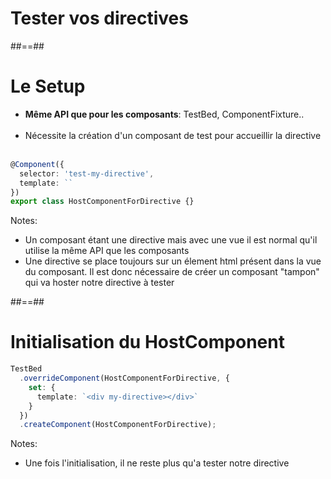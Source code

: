 <!-- .slide: class="transition-bg-grey-1 underline" -->
# Tester vos directives

##==##

<!-- .slide: class="with-code inconsolata" -->
# Le Setup

- __Même API que pour les composants__: TestBed, ComponentFixture..<br><br>
- Nécessite la création d'un composant de test pour accueillir la directive<br><br>

```typescript
@Component({
  selector: 'test-my-directive',
  template: ``
})
export class HostComponentForDirective {}
```
<!-- .element: class="big-code" -->
Notes:
- Un composant étant une directive mais avec une vue il est normal qu'il utilise la même API que les composants
- Une directive se place toujours sur un élement html présent dans la vue du composant. Il est donc nécessaire de créer un composant "tampon" qui va hoster notre directive à tester

##==##

<!-- .slide: class="with-code inconsolata" -->
# Initialisation du HostComponent

```typescript
TestBed
  .overrideComponent(HostComponentForDirective, {
    set: {
      template: `<div my-directive></div>`
    }
  })
  .createComponent(HostComponentForDirective);
```
<!-- .element: class="big-code" -->
Notes:
- Une fois l'initialisation, il ne reste plus qu'a tester notre directive
